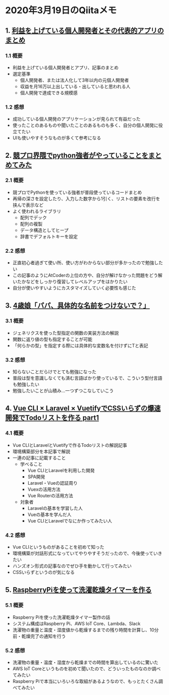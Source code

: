 # 2020年3月19日のQiitaメモ

## 1. [利益を上げている個人開発者とその代表的アプリのまとめ](https://qiita.com/ampersand-dev/items/f20e78896b868e9f2eb1)

### 1.1 概要

- 利益を上げている個人開発者とアプリ、記事のまとめ
- 選定基準
  - 個人開発者、または法人化して3年以内の元個人開発者
  - 収益を月16万以上出している・出していると思われる人
  - 個人開発で達成できる規模感

### 1.2 感想

- 成功している個人開発のアプリケーションが見られて有益だった
- 使ったことのあるものや聞いたことのあるものも多く、自分の個人開発に役立てたい
- UIも使いやすそうなものが多くて参考になる

## 2. [競プロ界隈でpython強者がやっていることをまとめてみた](https://qiita.com/dekamisako/items/1c104e332351ab9389a6)

### 2.1 概要

- 競プロでPythonを使っている強者が普段使っているコードまとめ
- 再帰の深さを設定したり、入力した数字から1引く、リストの要素を改行を挟んで表示など
- よく使われるライブラリ
  - 配列でデック
  - 配列の複製
  - データ構造としてヒープ
  - 辞書でデフォルトキーを設定

### 2.2 感想

- 正直初心者過ぎて使い所、使い方がわからない部分が多かったので勉強したい
- この記事のようにAtCoderの上位の方や、自分が解けなかった問題をどう解いたかなどをしっかり復習してレベルアップをはかりたい
- 自分が使いやすいようにカスタマイズしていく必要性も感じた

## 3. [4歳娘「パパ、具体的な名前をつけないで？」](https://qiita.com/Yametaro/items/bcd3166e5d2ad696a89e)

### 3.1 概要

- ジェネリクスを使った型指定の関数の実装方法の解説
- 関数に返り値の型も指定することが可能
- 「何らかの型」を指定する際には具体的な変数名を付けずにTと表記

### 3.2 感想

- 知らないことだらけでとても勉強になった
- 普段は型を意識しなくても済む言語ばかり使っているで、こういう型付言語も勉強したい
- 勉強したいことが山積み…一つずつこなしていこう

## 4. [Vue CLI × Laravel × VuetifyでCSSいらずの爆速開発でTodoリストを作る part1](https://qiita.com/Kyu-Taro/items/c42cf6f701e7d673ec52)

### 4.1 概要

- Vue CLIとLaravelとVuetifyで作るTodoリストの解説記事
- 環境構築部分を本記事で解説
- 一連の記事に記載すること
  - 学べること
    - Vue CLIとLaravelを利用した開発
    - SPA開発
    - Laravel・Vueの認証周り
    - Vuexの活用方法
    - Vue Routerの活用方法
  - 対象者
    - Laravelの基本を学習した人
    - Vueの基本を学んだ人
    - Vue CLIとLaravelでなにか作ってみたい人

### 4.2 感想

- Vue CLIというものがあることを初めて知った
- 環境構築が対話形式になっていてやりやすそうだったので、今後使っていきたい
- ハンズオン形式の記事なのでぜひ手を動かして行ってみたい
- CSSいらずというのが気になる

## 5. [RaspberryPiを使って洗濯乾燥タイマーを作る](https://qiita.com/soldes17/items/b61d4f1b2f1fb702f7f7)

### 5.1 概要

- Raspberry Piを使った洗濯乾燥タイマー製作の話
- システム構成はRaspberry Pi、AWS IoT Core、Lambda、Slack
- 洗濯物の重量と温度・湿度値から乾燥するまでの残り時間を計算し、10分前・乾燥完了の通知を行う

### 5.2 感想

- 洗濯物の重量・温度・湿度から乾燥までの時間を算出しているのに驚いた
- AWS IoT Coreというものを初めて聞いたので、どういったものなのか調べてみたい
- Raspberry Piで本当にいろいろな取組があるようなので、もっとたくさん調べてみたい
